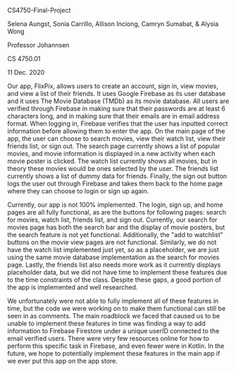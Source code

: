 CS4750-Final-Project

Selena Aungst, Sonia Carrillo, Allison Inciong, Camryn Sumabat, & Alysia Wong

Professor Johannsen

CS 4750.01

11 Dec. 2020


Our app, FlixPix, allows users to create an account, sign in, view movies, and view a list of their friends. 
It uses Google Firebase as its user database and it uses The Movie Database (TMDb) as its movie database. 
All users are verified through Firebase in making sure that their passwords are at least 6 characters long, 
and in making sure that their emails are in email address format. When logging in, Firebase verifies that 
the user has inputted correct information before allowing them to enter the app. On the main page of the app, 
the user can choose to search movies, view their watch list, view their friends list, or sign out. The search 
page currently shows a list of popular movies, and movie information is displayed in a new activity when each 
movie poster is clicked. The watch list currently shows all movies, but in theory these movies would be ones 
selected by the user. The friends list currently shows a list of dummy data for friends. Finally, the sign out 
button logs the user out through Firebase and takes them back to the home page where they can choose to login 
or sign up again. 

Currently, our app is not 100% implemented. The login, sign up, and home pages are all fully functional, as are the
buttons for following pages: search for movies, watch list, friends list, and sign out. Currently, our search for movies 
page has both the search bar and the display of movie posters, but the search feature is not yet functional. Additionally, 
the "add to watchlist" buttons on the movie view pages are not functional. Similarly, we do not have the watch list 
implemented just yet, so as a placeholder, we are just using the same movie database implementation as the search for 
movies page. Lastly, the friends list also needs more work as it currently displays placeholder data, but we did not have 
time to implement these features due to the time constraints of the class. Despite these gaps, a good portion of the app is 
implemented and well researched. 

We unfortunately were not able to fully implement all of these features in time, but the code we were working on to 
make them functional can still be seen in as comments. The main roadblock we faced that caused us to be unable to implement 
these features in time was finding a way to add information to Firebase Firestore under a unique userID connected to the 
email verified users. There were very few resources online for how to perform this specific task in Firebase, and even 
fewer were in Kotlin. In the future, we hope to potentially implement these features in the main app if we ever put this 
app on the app store.
